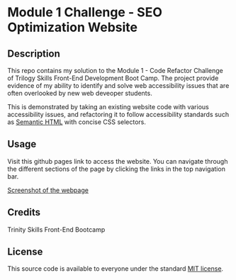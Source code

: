 # Module 1 Challenge - SEO Optimization Website

## Description

This repo contains my solution to the Module 1 - Code Refactor Challenge of Trilogy Skills Front-End Development Boot Camp. The project provide evidence of my ability to identify and solve web accessibility issues that are often overlooked by new web deveoper students.

This is demonstrated by taking an existing website code with various accessibility issues, and refactoring it to follow accessibility standards such as [Semantic HTML](https://www.w3schools.com/html/html5_semantic_elements.asp) with concise CSS selectors.

## Usage

Visit this github pages link to access the website. You can navigate through the different sections of the page by clicking the links in the top navigation bar.

[Screenshot of the webpage](./solution/assets/images/screenshot.png)

## Credits

Trinity Skills Front-End Bootcamp

## License

This source code is available to everyone under the standard [MIT license](https://github.com/microsoft/vscode/blob/main/LICENSE.txt).
